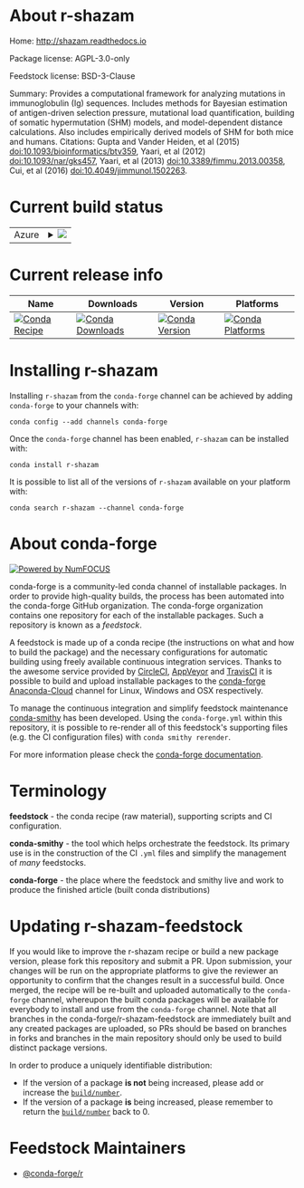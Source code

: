 About r-shazam
==============

Home: http://shazam.readthedocs.io

Package license: AGPL-3.0-only

Feedstock license: BSD-3-Clause

Summary: Provides a computational framework for analyzing mutations in immunoglobulin (Ig) sequences. Includes methods for Bayesian estimation of antigen-driven selection pressure, mutational load quantification, building of somatic hypermutation (SHM) models, and model-dependent distance calculations. Also includes empirically derived models of SHM for both mice and humans. Citations: Gupta and Vander Heiden, et al (2015) <doi:10.1093/bioinformatics/btv359>, Yaari, et al (2012) <doi:10.1093/nar/gks457>, Yaari, et al (2013) <doi:10.3389/fimmu.2013.00358>, Cui, et al (2016) <doi:10.4049/jimmunol.1502263>.



Current build status
====================


<table>
    
  <tr>
    <td>Azure</td>
    <td>
      <details>
        <summary>
          <a href="https://dev.azure.com/conda-forge/feedstock-builds/_build/latest?definitionId=10023&branchName=master">
            <img src="https://dev.azure.com/conda-forge/feedstock-builds/_apis/build/status/r-shazam-feedstock?branchName=master">
          </a>
        </summary>
        <table>
          <thead><tr><th>Variant</th><th>Status</th></tr></thead>
          <tbody><tr>
              <td>linux_64_r_base3.6target_platformlinux-64</td>
              <td>
                <a href="https://dev.azure.com/conda-forge/feedstock-builds/_build/latest?definitionId=10023&branchName=master">
                  <img src="https://dev.azure.com/conda-forge/feedstock-builds/_apis/build/status/r-shazam-feedstock?branchName=master&jobName=linux&configuration=linux_64_r_base3.6target_platformlinux-64" alt="variant">
                </a>
              </td>
            </tr><tr>
              <td>linux_64_r_base4.0target_platformlinux-64</td>
              <td>
                <a href="https://dev.azure.com/conda-forge/feedstock-builds/_build/latest?definitionId=10023&branchName=master">
                  <img src="https://dev.azure.com/conda-forge/feedstock-builds/_apis/build/status/r-shazam-feedstock?branchName=master&jobName=linux&configuration=linux_64_r_base4.0target_platformlinux-64" alt="variant">
                </a>
              </td>
            </tr><tr>
              <td>osx_64_r_base3.6target_platformosx-64</td>
              <td>
                <a href="https://dev.azure.com/conda-forge/feedstock-builds/_build/latest?definitionId=10023&branchName=master">
                  <img src="https://dev.azure.com/conda-forge/feedstock-builds/_apis/build/status/r-shazam-feedstock?branchName=master&jobName=osx&configuration=osx_64_r_base3.6target_platformosx-64" alt="variant">
                </a>
              </td>
            </tr><tr>
              <td>osx_64_r_base4.0target_platformosx-64</td>
              <td>
                <a href="https://dev.azure.com/conda-forge/feedstock-builds/_build/latest?definitionId=10023&branchName=master">
                  <img src="https://dev.azure.com/conda-forge/feedstock-builds/_apis/build/status/r-shazam-feedstock?branchName=master&jobName=osx&configuration=osx_64_r_base4.0target_platformosx-64" alt="variant">
                </a>
              </td>
            </tr><tr>
              <td>win_64_r_base3.6target_platformwin-64</td>
              <td>
                <a href="https://dev.azure.com/conda-forge/feedstock-builds/_build/latest?definitionId=10023&branchName=master">
                  <img src="https://dev.azure.com/conda-forge/feedstock-builds/_apis/build/status/r-shazam-feedstock?branchName=master&jobName=win&configuration=win_64_r_base3.6target_platformwin-64" alt="variant">
                </a>
              </td>
            </tr><tr>
              <td>win_64_r_base4.0target_platformwin-64</td>
              <td>
                <a href="https://dev.azure.com/conda-forge/feedstock-builds/_build/latest?definitionId=10023&branchName=master">
                  <img src="https://dev.azure.com/conda-forge/feedstock-builds/_apis/build/status/r-shazam-feedstock?branchName=master&jobName=win&configuration=win_64_r_base4.0target_platformwin-64" alt="variant">
                </a>
              </td>
            </tr>
          </tbody>
        </table>
      </details>
    </td>
  </tr>
</table>

Current release info
====================

| Name | Downloads | Version | Platforms |
| --- | --- | --- | --- |
| [![Conda Recipe](https://img.shields.io/badge/recipe-r--shazam-green.svg)](https://anaconda.org/conda-forge/r-shazam) | [![Conda Downloads](https://img.shields.io/conda/dn/conda-forge/r-shazam.svg)](https://anaconda.org/conda-forge/r-shazam) | [![Conda Version](https://img.shields.io/conda/vn/conda-forge/r-shazam.svg)](https://anaconda.org/conda-forge/r-shazam) | [![Conda Platforms](https://img.shields.io/conda/pn/conda-forge/r-shazam.svg)](https://anaconda.org/conda-forge/r-shazam) |

Installing r-shazam
===================

Installing `r-shazam` from the `conda-forge` channel can be achieved by adding `conda-forge` to your channels with:

```
conda config --add channels conda-forge
```

Once the `conda-forge` channel has been enabled, `r-shazam` can be installed with:

```
conda install r-shazam
```

It is possible to list all of the versions of `r-shazam` available on your platform with:

```
conda search r-shazam --channel conda-forge
```


About conda-forge
=================

[![Powered by NumFOCUS](https://img.shields.io/badge/powered%20by-NumFOCUS-orange.svg?style=flat&colorA=E1523D&colorB=007D8A)](http://numfocus.org)

conda-forge is a community-led conda channel of installable packages.
In order to provide high-quality builds, the process has been automated into the
conda-forge GitHub organization. The conda-forge organization contains one repository
for each of the installable packages. Such a repository is known as a *feedstock*.

A feedstock is made up of a conda recipe (the instructions on what and how to build
the package) and the necessary configurations for automatic building using freely
available continuous integration services. Thanks to the awesome service provided by
[CircleCI](https://circleci.com/), [AppVeyor](https://www.appveyor.com/)
and [TravisCI](https://travis-ci.com/) it is possible to build and upload installable
packages to the [conda-forge](https://anaconda.org/conda-forge)
[Anaconda-Cloud](https://anaconda.org/) channel for Linux, Windows and OSX respectively.

To manage the continuous integration and simplify feedstock maintenance
[conda-smithy](https://github.com/conda-forge/conda-smithy) has been developed.
Using the ``conda-forge.yml`` within this repository, it is possible to re-render all of
this feedstock's supporting files (e.g. the CI configuration files) with ``conda smithy rerender``.

For more information please check the [conda-forge documentation](https://conda-forge.org/docs/).

Terminology
===========

**feedstock** - the conda recipe (raw material), supporting scripts and CI configuration.

**conda-smithy** - the tool which helps orchestrate the feedstock.
                   Its primary use is in the construction of the CI ``.yml`` files
                   and simplify the management of *many* feedstocks.

**conda-forge** - the place where the feedstock and smithy live and work to
                  produce the finished article (built conda distributions)


Updating r-shazam-feedstock
===========================

If you would like to improve the r-shazam recipe or build a new
package version, please fork this repository and submit a PR. Upon submission,
your changes will be run on the appropriate platforms to give the reviewer an
opportunity to confirm that the changes result in a successful build. Once
merged, the recipe will be re-built and uploaded automatically to the
`conda-forge` channel, whereupon the built conda packages will be available for
everybody to install and use from the `conda-forge` channel.
Note that all branches in the conda-forge/r-shazam-feedstock are
immediately built and any created packages are uploaded, so PRs should be based
on branches in forks and branches in the main repository should only be used to
build distinct package versions.

In order to produce a uniquely identifiable distribution:
 * If the version of a package **is not** being increased, please add or increase
   the [``build/number``](https://conda.io/docs/user-guide/tasks/build-packages/define-metadata.html#build-number-and-string).
 * If the version of a package **is** being increased, please remember to return
   the [``build/number``](https://conda.io/docs/user-guide/tasks/build-packages/define-metadata.html#build-number-and-string)
   back to 0.

Feedstock Maintainers
=====================

* [@conda-forge/r](https://github.com/conda-forge/r/)

